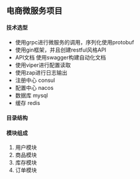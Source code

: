 ## 电商微服务项目

#### 技术选型
- 使用grpc进行微服务的调用，序列化使用protobuf
- 使用gin框架，并且创建restful风格API
- API文档 使用swagger构建自动化文档
- 使用viper进行配置读取
- 使用zap进行日志输出
- 注册中心 consul
- 配置中心 nacos
- 数据库 mysql
- 缓存 redis

#### 目录结构
#### 模块组成

1. 用户模块
2. 商品模块
3. 库存模块
4. 订单模块